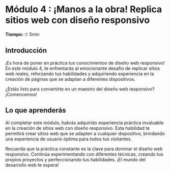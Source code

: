 # Módulo 4 : ¡Manos a la obra! Replica sitios web con diseño responsivo

**Tiempo:** ⏱ 5min

## Introducción

¡Es hora de poner en práctica tus conocimientos de diseño web responsivo! En este módulo 4, te enfrentarás al emocionante desafío de replicar sitios web reales, reforzando tus habilidades y adquiriendo experiencia en la creación de páginas que se adaptan a diferentes dispositivos.

¿Estás listo para convertirte en un maestro del diseño web responsivo? ¡Comencemos!

## Lo que aprenderás

Al completar este módulo, habrás adquirido experiencia práctica invaluable en la creación de sitios web con diseño responsivo. Esta habilidad te permitirá crear sitios web que se adapten a cualquier dispositivo, brindando una experiencia de usuario óptima para todos tus visitantes.

Recuerda que la práctica constante es la clave para dominar el diseño web responsivo. Continúa experimentando con diferentes técnicas, creando tus propios proyectos y perfeccionando tus habilidades. ¡El mundo del desarrollo web te espera!
